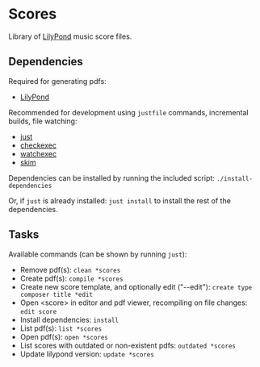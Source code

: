 # Scores

Library of [LilyPond](https://lilypond.org/) music score files.

## Dependencies

Required for generating pdfs:

- [LilyPond](https://lilypond.org/ "lilypond")

Recommended for development using `justfile` commands, incremental builds, file
watching:

- [just](https://just.systems/man/en/ "just")
- [checkexec](https://github.com/kurtbuilds/checkexec "checkexec")
- [watchexec](https://watchexec.github.io/ "watchexec")
- [skim](https://skim-app.sourceforge.io/ "skim")

Dependencies can be installed by running the included script:
`./install-dependencies`

Or, if `just` is already installed: `just install` to install the rest of the
dependencies.

## Tasks

Available commands (can be shown by running `just`):

- Remove pdf(s): `clean *scores`
- Create pdf(s): `compile *scores`
- Create new score template, and optionally edit ("--edit"):
  `create type composer title *edit`
- Open \<score\> in editor and pdf viewer, recompiling on file changes:
  `edit score`
- Install dependencies: `install`
- List pdf(s): `list *scores`
- Open pdf(s): `open *scores`
- List scores with outdated or non-existent pdfs: `outdated *scores`
- Update lilypond version: `update *scores`
